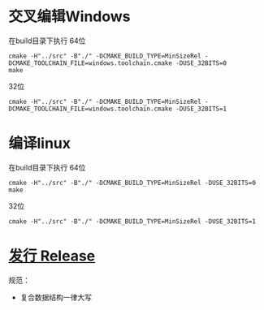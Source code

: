 # 交叉编辑Windows

在build目录下执行
64位
```
cmake -H"../src" -B"./" -DCMAKE_BUILD_TYPE=MinSizeRel -DCMAKE_TOOLCHAIN_FILE=windows.toolchain.cmake -DUSE_32BITS=0
make
```
32位
```
cmake -H"../src" -B"./" -DCMAKE_BUILD_TYPE=MinSizeRel -DCMAKE_TOOLCHAIN_FILE=windows.toolchain.cmake -DUSE_32BITS=1
```

# 编译linux

在build目录下执行
64位
```
cmake -H"../src" -B"./" -DCMAKE_BUILD_TYPE=MinSizeRel -DUSE_32BITS=0
make
```
32位
```
cmake -H"../src" -B"./" -DCMAKE_BUILD_TYPE=MinSizeRel -DUSE_32BITS=1
```

# [发行 Release](https://github.com/liulinboyi/sparrow-cmake/releases/latest)

规范：
- 复合数据结构一律大写
